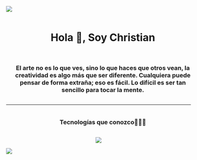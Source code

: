 
<!--horizontal divider(gradiant)-->
<img src="https://user-images.githubusercontent.com/73097560/115834477-dbab4500-a447-11eb-908a-139a6edaec5c.gif">

<!--h1 without bottom border-->
<div id="user-content-toc">
  <ul align="center">
    <summary><h1 style="display: inline-block">Hola 👋, Soy Christian</h1></summary>
  </ul>
</div>

<div id="user-content-toc">
  <ul align="center">
    <summary><h3 style="display: inline-block">El arte no es lo que ves, sino lo que haces que otros vean, la creatividad es algo más que ser diferente. Cualquiera puede pensar de forma extraña; eso es fácil. Lo difícil es ser tan sencillo para tocar la mente.</h3></summary>
  </ul>
</div>
<hr>

<!--h1 without bottom border-->
<div id="user-content-toc">
  <ul align="center">
    <summary><h3 style="display: inline-block">Tecnologías que conozco👨🏻‍💻</h3></summary>
  </ul>
</div>
<!--tech stack icons-->
<p align="center">
  <a href="https://skillicons.dev">
    <img src="https://skillicons.dev/icons?i=dotnet,cs,js,ts,angular,html,css,bootstrap,nodejs,express,mongodb,mysql,windows,mint,git,github,postman,visualstudio,vscode,bash" />
    
  </a>
</p>
<!--horizontal divider(gradiant)-->
<img src="https://user-images.githubusercontent.com/73097560/115834477-dbab4500-a447-11eb-908a-139a6edaec5c.gif">



